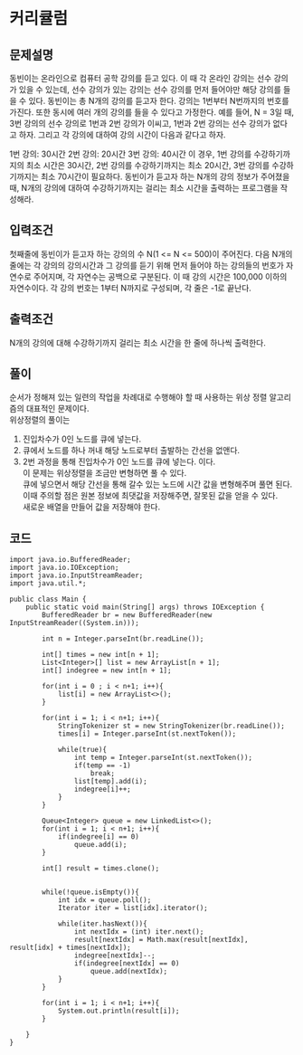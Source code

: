 # 커리큘럼

## 문제설명
동빈이는 온라인으로 컴퓨터 공학 강의를 듣고 있다. 이 때 각 온라인 강의는 선수 강의가 있을 수 있는데, 선수 강의가 있는 강의는 선수 강의를 먼저 들어야만 해당 강의를 들을 수 있다. 동빈이는 총 N개의 강의를 듣고자 한다. 강의는 1번부터 N번까지의 번호를 가진다. 또한 동시에 여러 개의 강의를 들을 수 있다고 가정한다. 예를 들어, N = 3일 때, 3번 강의의 선수 강의로 1번과 2번 강의가 이씨고, 1번과 2번 강의는 선수 강의가 없다고 하자. 그리고 각 강의에 대하여 강의 시간이 다음과 같다고 하자.

 

1번 강의: 30시간
2번 강의: 20시간
3번 강의: 40시간
이 경우, 1번 강의를 수강하기까지의 최소 시간은 30시간, 2번 강의를 수강하기까지는 최소 20시간, 3번 강의를 수강하기까지는 최소 70시간이 필요하다. 동빈이가 듣고자 하는 N개의 강의 정보가 주어졌을 때, N개의 강의에 대하여 수강하기까지는 걸리는 최소 시간을 출력하는 프로그램을 작성해라.

## 입력조건
첫째줄에 동빈이가 듣고자 하는 강의의 수 N(1 <= N <= 500)이 주어진다.
다음 N개의 줄에는 각 강의의 강의시간과 그 강의를 듣기 위해 먼저 들어야 하는 강의들의 번호가 자연수로 주어지며, 각 자연수는 공백으로 구분된다. 이 때 강의 시간은 100,000 이하의 자연수이다.
각 강의 번호는 1부터 N까지로 구성되며, 각 줄은 -1로 끝난다.
## 출력조건
N개의 강의에 대해 수강하기까지 걸리는 최소 시간을 한 줄에 하나씩 출력한다.

## 풀이
순서가 정해져 있는 일련의 작업을 차례대로 수행해야 할 때 사용하는 위상 정렬 알고리즘의 대표적인 문제이다.  
위상정렬의 풀이는
  1. 진입차수가 0인 노드를 큐에 넣는다.
  2. 큐에서 노드를 하나 꺼내 해당 노드로부터 출발하는 간선을 없앤다.
  3. 2번 과정을 통해 진입차수가 0인 노드를 큐에 넣는다.
이다.  
이 문제는 위상정렬을 조금만 변형하면 풀 수 있다.  
큐에 넣으면서 해당 간선을 통해 갈수 있는 노드에 시간 값을 변형해주며 풀면 된다.  
이때 주의할 점은 원본 정보에 최댓값을 저장해주면, 잘못된 값을 얻을 수 있다.  
새로운 배열을 만들어 값을 저장해야 한다.

## 코드
```
import java.io.BufferedReader;
import java.io.IOException;
import java.io.InputStreamReader;
import java.util.*;

public class Main {
    public static void main(String[] args) throws IOException {
        BufferedReader br = new BufferedReader(new InputStreamReader((System.in)));

        int n = Integer.parseInt(br.readLine());

        int[] times = new int[n + 1];
        List<Integer>[] list = new ArrayList[n + 1];
        int[] indegree = new int[n + 1];

        for(int i = 0 ; i < n+1; i++){
            list[i] = new ArrayList<>();
        }

        for(int i = 1; i < n+1; i++){
            StringTokenizer st = new StringTokenizer(br.readLine());
            times[i] = Integer.parseInt(st.nextToken());

            while(true){
                int temp = Integer.parseInt(st.nextToken());
                if(temp == -1)
                    break;
                list[temp].add(i);
                indegree[i]++;
            }
        }

        Queue<Integer> queue = new LinkedList<>();
        for(int i = 1; i < n+1; i++){
            if(indegree[i] == 0)
                queue.add(i);
        }

        int[] result = times.clone();

        
        while(!queue.isEmpty()){
            int idx = queue.poll();
            Iterator iter = list[idx].iterator();

            while(iter.hasNext()){
                int nextIdx = (int) iter.next();
                result[nextIdx] = Math.max(result[nextIdx], result[idx] + times[nextIdx]);
                indegree[nextIdx]--;
                if(indegree[nextIdx] == 0)
                    queue.add(nextIdx);
            }
        }

        for(int i = 1; i < n+1; i++){
            System.out.println(result[i]);
        }

    }
}


```

